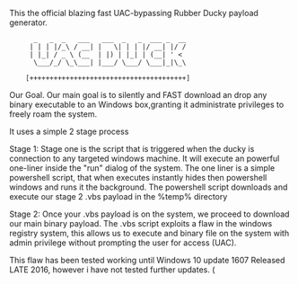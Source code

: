 This the official blazing fast UAC-bypassing Rubber Ducky payload generator.

          _   _  _   ___   ___  _   _  ___ _  __
         | | | |/_\ / __| |   \| | | |/ __| |/ /
         | |_| / _ \ (__  | |) | |_| | (__| ' <
          \___/_/ \_\___| |___/ \___/ \___|_|\_\

        [+++++++++++++++++++++++++++++++++++++++]
        
Our Goal.
Our main goal is to silently and FAST download an drop any binary executable to an Windows box,granting it administrate privileges to freely roam the system.

It uses a simple 2 stage process

Stage 1:
Stage one is the script that is triggered when the ducky is connection to any targeted windows machine.
It will execute an powerful one-liner inside the "run" dialog of the system.
The one liner is a simple powershell script, that when executes instantly hides then powershell windows and runs it the background.
The powershell script downloads and execute our stage 2 .vbs payload in the %temp% directory

Stage 2:
Once your .vbs payload is on the system, we proceed to download our main binary payload. The .vbs script exploits a flaw in the windows registry system, this allows us to execute and binary file on the system with admin privilege without prompting the user for access (UAC).

This flaw has been tested working until Windows 10 update 1607 Released LATE 2016, however i have not tested further updates. (

